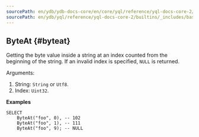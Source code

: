 ```yaml
---
sourcePath: en/ydb/ydb-docs-core/en/core/yql/reference/yql-docs-core-2/builtins/_includes/basic/byteat.md
sourcePath: en/ydb/yql/reference/yql-docs-core-2/builtins/_includes/basic/byteat.md
---
```

## ByteAt {#byteat}

Getting the byte value inside a string at an index counted from the beginning of the string. If an invalid index is specified, `NULL` is returned.

Arguments:

1. String: `String` or `Utf8`.
2. Index: `Uint32`.

**Examples**

```yql
SELECT
    ByteAt("foo", 0), -- 102
    ByteAt("foo", 1), -- 111
    ByteAt("foo", 9); -- NULL
```

